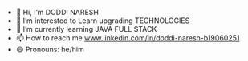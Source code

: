 - 👋 Hi, I’m DODDI NARESH 
- 👀 I’m interested to Learn upgrading TECHNOLOGIES 
- 🌱 I’m currently learning JAVA FULL STACK 
- 📫 How to reach me www.linkedin.com/in/doddi-naresh-b19060251
- 😄 Pronouns: he/him



